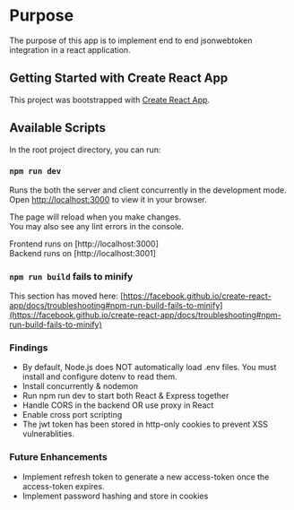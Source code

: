 # Purpose

The purpose of this app is to implement end to end jsonwebtoken integration in a react application.

## Getting Started with Create React App

This project was bootstrapped with [Create React App](https://github.com/facebook/create-react-app).

## Available Scripts

In the root project directory, you can run:

### `npm run dev`

Runs the both the server and client concurrently in the development mode.\
Open [http://localhost:3000](http://localhost:3000) to view it in your browser.

The page will reload when you make changes.\
You may also see any lint errors in the console.

Frontend runs on [http://localhost:3000]\
Backend runs on [http://localhost:3001]

### `npm run build` fails to minify

This section has moved here: [https://facebook.github.io/create-react-app/docs/troubleshooting#npm-run-build-fails-to-minify](https://facebook.github.io/create-react-app/docs/troubleshooting#npm-run-build-fails-to-minify)

### Findings

- By default, Node.js does NOT automatically load .env files. You must install and configure dotenv to read them.
- Install concurrently & nodemon
- Run npm run dev to start both React & Express together
- Handle CORS in the backend OR use proxy in React
- Enable cross port scripting
- The jwt token has been stored in http-only cookies to prevent XSS vulnerablities.

### Future Enhancements

- Implement refresh token to generate a new access-token once the access-token expires.
- Implement password hashing and store in cookies
